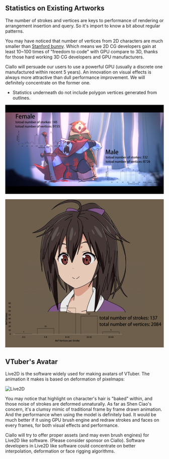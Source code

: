 ## Statistics on Existing Artworks

The number of strokes and vertices are keys to performance of rendering or arrangement insertion and query. So it's import to know a bit about regular patterns.

You may have noticed that number of vertices from 2D characters are much smaller than [Stanford bunny](http://graphics.stanford.edu/data/3Dscanrep/). Which means we 2D CG developers gain at least 10~100 times of "freedom to code" with GPU compare to 3D, thanks for those hard working 3D CG developers and GPU manufacturers.

Ciallo will persuade our users to use a powerful GPU (usually a discrete one manufactured within recent 5 years). An innovation on visual effects is always more attractive than dull performance improvement. We will definitely concentrate on the former one.

- Statistics underneath do not include polygon vertices generated from outlines.

![HeAndSheStat](.\HeAndSheStat.png)

![girlstat](.\girlstat.png)

## VTuber's Avatar

Live2D is the software widely used for making avatars of VTuber. The animation it makes is based on deformation of pixelmaps:

![Live2D](.\Live2D.gif)

You may notice that highlight on character's hair is "baked" within, and those noise of strokes are deformed unnaturally. As far as Shen Ciao's concern, it's a clumsy mimic of traditional frame by frame drawn animation. And the performance when using the model is definitely bad. It would be much better if it using GPU brush engine and redraw strokes and faces on every frames,  for both visual effects and performance.

Ciallo will try to offer proper assets (and may even brush engines) for Live2D like software. (Please consider sponsor on Ciallo). Software developers in Live2D like software could concentrate on better interpolation, deformation or face rigging algorithms.

